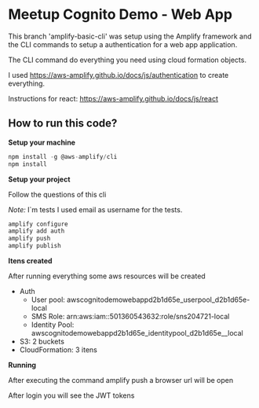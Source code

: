# Meetup Cognito Demo - Web App

This branch 'amplify-basic-cli' was setup using the Amplify framework and the CLI commands to setup a authentication for a web app application.

The CLI command do everything you need using cloud formation objects.

I used https://aws-amplify.github.io/docs/js/authentication to create everything.

Instructions for react: https://aws-amplify.github.io/docs/js/react

## How to run this code?

**Setup your machine**

```javascript
npm install -g @aws-amplify/cli
npm install
```

**Setup your project**

Follow the questions of this cli

*Note:* I`m tests I used email as username for the tests.

```javascript
amplify configure
amplify add auth
amplify push
amplify publish
```

**Itens created**

After running everything some aws resources will be created

- Auth
  - User pool: awscognitodemowebappd2b1d65e_userpool_d2b1d65e-local
  - SMS Role: arn:aws:iam::501360543632:role/sns204721-local
  - Identity  Pool: awscognitodemowebappd2b1d65e_identitypool_d2b1d65e__local
- S3: 2 buckets
- CloudFormation: 3 itens

**Running**

After executing the command amplify push a browser url will be open

After login you will see the JWT tokens
